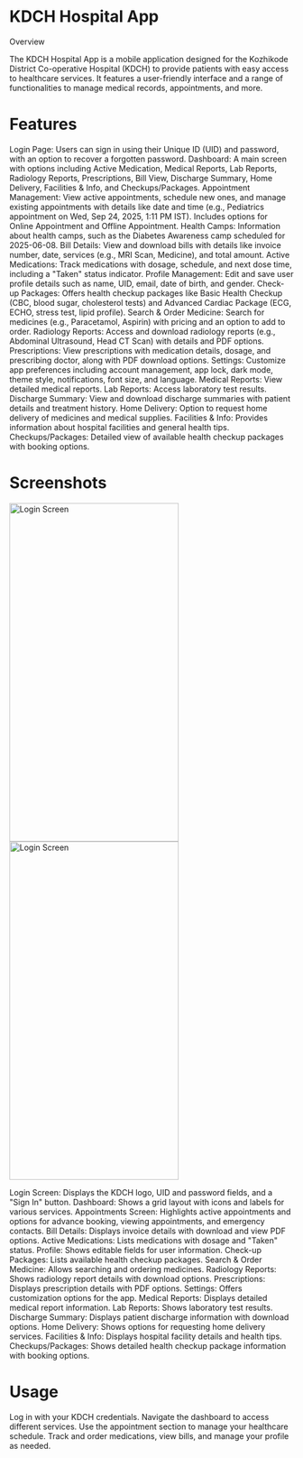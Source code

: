 # KDCH Hospital App

Overview

The KDCH Hospital App is a mobile application designed for the Kozhikode District Co-operative Hospital (KDCH) to provide patients with easy access to healthcare services. It features a user-friendly interface and a range of functionalities to manage medical records, appointments, and more.

# Features
Login Page: Users can sign in using their Unique ID (UID) and password, with an option to recover a forgotten password.
Dashboard: A main screen with options including Active Medication, Medical Reports, Lab Reports, Radiology Reports, Prescriptions, Bill View, Discharge Summary, Home Delivery, Facilities & Info, and Checkups/Packages.
Appointment Management: View active appointments, schedule new ones, and manage existing appointments with details like date and time (e.g., Pediatrics appointment on Wed, Sep 24, 2025, 1:11 PM IST). Includes options for Online Appointment and Offline Appointment.
Health Camps: Information about health camps, such as the Diabetes Awareness camp scheduled for 2025-06-08.
Bill Details: View and download bills with details like invoice number, date, services (e.g., MRI Scan, Medicine), and total amount.
Active Medications: Track medications with dosage, schedule, and next dose time, including a "Taken" status indicator.
Profile Management: Edit and save user profile details such as name, UID, email, date of birth, and gender.
Check-up Packages: Offers health checkup packages like Basic Health Checkup (CBC, blood sugar, cholesterol tests) and Advanced Cardiac Package (ECG, ECHO, stress test, lipid profile).
Search & Order Medicine: Search for medicines (e.g., Paracetamol, Aspirin) with pricing and an option to add to order.
Radiology Reports: Access and download radiology reports (e.g., Abdominal Ultrasound, Head CT Scan) with details and PDF options.
Prescriptions: View prescriptions with medication details, dosage, and prescribing doctor, along with PDF download options.
Settings: Customize app preferences including account management, app lock, dark mode, theme style, notifications, font size, and language.
Medical Reports: View detailed medical reports.
Lab Reports: Access laboratory test results.
Discharge Summary: View and download discharge summaries with patient details and treatment history.
Home Delivery: Option to request home delivery of medicines and medical supplies.
Facilities & Info: Provides information about hospital facilities and general health tips.
Checkups/Packages: Detailed view of available health checkup packages with booking options.

# Screenshots

<img src="https://github.com/user-attachments/assets/c0ee5627-b87c-4d9f-9194-dcfb91a7a102" alt="Login Screen" width="300" height="600" />
<img src="https://github.com/user-attachments/assets/c0ee5627-b87c-4d9f-9194-dcfb91a7a102" alt="Login Screen" width="300" height="600" />




Login Screen: Displays the KDCH logo, UID and password fields, and a "Sign In" button.
Dashboard: Shows a grid layout with icons and labels for various services.
Appointments Screen: Highlights active appointments and options for advance booking, viewing appointments, and emergency contacts.
Bill Details: Displays invoice details with download and view PDF options.
Active Medications: Lists medications with dosage and "Taken" status.
Profile: Shows editable fields for user information.
Check-up Packages: Lists available health checkup packages.
Search & Order Medicine: Allows searching and ordering medicines.
Radiology Reports: Shows radiology report details with download options.
Prescriptions: Displays prescription details with PDF options.
Settings: Offers customization options for the app.
Medical Reports: Displays detailed medical report information.
Lab Reports: Shows laboratory test results.
Discharge Summary: Displays patient discharge information with download options.
Home Delivery: Shows options for requesting home delivery services.
Facilities & Info: Displays hospital facility details and health tips.
Checkups/Packages: Shows detailed health checkup package information with booking options.


# Usage
Log in with your KDCH credentials.
Navigate the dashboard to access different services.
Use the appointment section to manage your healthcare schedule.
Track and order medications, view bills, and manage your profile as needed.
